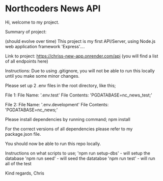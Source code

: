 # Northcoders News API

Hi, welcome to my project. 

Summary of project: 

(should evolve over time) 
This project is my first API/Server, using Node.js web application framework 'Express'.... 

Link to project:
https://chriss-new-app.onrender.com/api (you will find a list of all endpoints here)

Instructions:
Due to using .gitignore, you will not be able to run this locally until you make some minor changes. 

Please set up 2 .env files in the root directory, like this; 

File 1:
    File Name: 
        '.env.test'
    File Contents: 
        'PGDATABASE=nc_news_test;'

File 2:
    File Name: 
        '.env.development'
    File Contents: 
        'PGDATABASE=nc_news;'


Please install dependencies by running command; 
npm install 

For the correct versions of all dependencies please refer to my package.json file.


You should now be able to run this repo locally.


Instructions on what scripts to use;
'npm run setup-dbs' - will setup the database
'npm run seed' - will seed the datatabse
'npm run test' - will run all of the test


Kind regards,
Chris